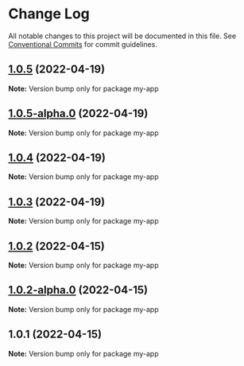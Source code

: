 # Change Log

All notable changes to this project will be documented in this file.
See [Conventional Commits](https://conventionalcommits.org) for commit guidelines.

## [1.0.5](https://github.com/thdepauw/lerna-exercise/compare/my-app@1.0.5-alpha.0...my-app@1.0.5) (2022-04-19)

**Note:** Version bump only for package my-app






## [1.0.5-alpha.0](https://github.com/thdepauw/lerna-exercise/compare/my-app@1.0.4...my-app@1.0.5-alpha.0) (2022-04-19)

**Note:** Version bump only for package my-app






## [1.0.4](https://github.com/thdepauw/lerna-exercise/compare/my-app@1.0.3...my-app@1.0.4) (2022-04-19)

**Note:** Version bump only for package my-app






## [1.0.3](https://github.com/thdepauw/lerna-exercise/compare/my-app@1.0.2...my-app@1.0.3) (2022-04-19)

**Note:** Version bump only for package my-app





## [1.0.2](https://github.com/thdepauw/lerna-exercise/compare/my-app@1.0.2-alpha.0...my-app@1.0.2) (2022-04-15)

**Note:** Version bump only for package my-app





## [1.0.2-alpha.0](https://github.com/thdepauw/lerna-exercise/compare/my-app@1.0.1...my-app@1.0.2-alpha.0) (2022-04-15)

**Note:** Version bump only for package my-app






## 1.0.1 (2022-04-15)

**Note:** Version bump only for package my-app
